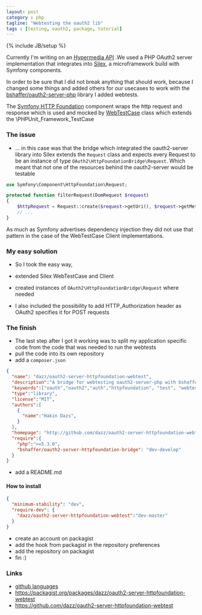 ```yaml
---
layout: post
category : php
tagline: "Webtesting the oauth2 lib"
tags : [testing, oauth2, package, tutorial]
---
```

{% include JB/setup %}

Currently I'm writing on an [Hypermedia API](https://www.google.de/search?q=hypermedia+api) .We used a PHP OAuth2 server implementation that integrates into [Silex](http://silex.sensiolabs.org/), a microframework build with Symfony components.

In order to be sure that I did not break anything that should work, because I changed some things and added others for our usecases to work with the [bshaffer/oauth2-server-php](https://github.com/bshaffer/oauth2-server-php) library I added webtests.

The [Symfony HTTP Foundation](http://symfony.com/doc/current/components/http_foundation/index.html) component wraps the http request and response which is used and mocked by [WebTestCase](http://symfony.com/doc/current/book/testing.html#working-with-the-test-client) class which extends the \PHPUnit_Framework_TestCase


### The issue

* ... in this case was that the bridge which integrated the oauth2-server library into Silex extends the `Request` class and expects every Request to be an instance of type `OAuth2\HttpFoundationBridge\Request`. Which meant that not one of the resources behind the oauth2-server would be testable

```php
use Symfony\Component\HttpFoundation\Request;

protected function filterRequest(DomRequest $request)
{
    $httpRequest = Request::create($request->getUri(), $request->getMethod(), ...);
    // ...
}

```

As much as Symfony advertises dependency injection they did not use that pattern in the case of the WebTestCase Client implementations.


### My easy solution

* So I took the easy way,
 * extended Silex WebTestCase and Client
 * created instances of `OAuth2\HttpFoundationBridge\Request` where needed

* I also included the possibility to add HTTP_Authorization header as OAuth2 specifies it for POST requests


### The finish

* The last step after I got it working was to split my application specific code from the code that was needed to run the webtests
* pull the code into its own repository
* add a `composer.json`

```json
{
  "name": "dazz/oauth2-server-httpfoundation-webtest",
  "description":"A bridge for webtesting oauth2-server-php with bshaffer/oauth2-server-httpfoundation-bridge and silex",
  "keywords":["oauth","oauth2","auth","httpfoundation", "test", "webtest"],
  "type":"library",
  "license":"MIT",
  "authors":[
    {
      "name":"Hakin Dazs",
    }
  ],
  "homepage": "http://github.com/dazz/oauth2-server-httpfoundation-webtest",
  "require":{
    "php":">=5.3.0",
    "bshaffer/oauth2-server-httpfoundation-bridge": "dev-develop"
  }
}
```

* add a README.md

#### How to install

```json
{
  "minimum-stability": "dev",
  "require-dev": {
    "dazz/oauth2-server-httpfoundation-webtest":"dev-master"
  }
}
```

* create an account on packagist
* add the hook from packagist in the repository preferences
* add the repository on packagist
* fin :)

### Links

* [github languages](https://github.com/languages)
* https://packagist.org/packages/dazz/oauth2-server-httpfoundation-webtest
* https://github.com/dazz/oauth2-server-httpfoundation-webtest
